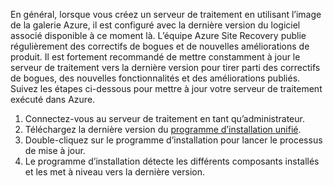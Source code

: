 
En général, lorsque vous créez un serveur de traitement en utilisant l’image de la galerie Azure, il est configuré avec la dernière version du logiciel associé disponible à ce moment là. L’équipe Azure Site Recovery publie régulièrement des correctifs de bogues et de nouvelles améliorations de produit. Il est fortement recommandé de mettre constamment à jour le serveur de traitement vers la dernière version pour tirer parti des correctifs de bogues, des nouvelles fonctionnalités et des améliorations publiés. Suivez les étapes ci-dessous pour mettre à jour votre serveur de traitement exécuté dans Azure.

1. Connectez-vous au serveur de traitement en tant qu’administrateur.
2. Téléchargez la dernière version du [programme d’installation unifié](http://aka.ms/unifiedsetup).
3. Double-cliquez sur le programme d’installation pour lancer le processus de mise à jour.
4. Le programme d’installation détecte les différents composants installés et les met à niveau vers la dernière version.


<!--HONumber=Feb17_HO1-->


